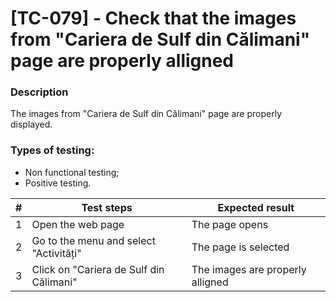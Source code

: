 # **[TC-079] - Check that the images from "Cariera de Sulf din Călimani" page are properly alligned**

### **Description**

The images from "Cariera de Sulf din Călimani" page are properly displayed.

### **Types of testing:**

- Non functional testing;
- Positive testing.

| #   | **Test steps**                          | **Expected result**              |
| --- | --------------------------------------- | -------------------------------- |
| 1   | Open the web page                       | The page opens                   |
| 2   | Go to the menu and select "Activități"  | The page is selected             |
| 3   | Click on "Cariera de Sulf din Călimani" | The images are properly alligned |

